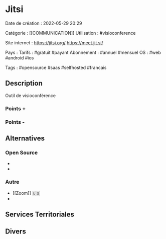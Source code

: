 # Jitsi 
Date de création : 2022-05-29 20:29

Catégorie : [[COMMUNICATION]]
Utilisation : #visioconference 

Site internet : https://jitsi.org/ https://meet.jit.si/

Pays : 
Tarifs : #gratuit #payant
Abonnement : #annuel #mensuel
OS : #web #android #ios

Tags : #opensource #saas #selfhosted #francais 

## Description

Outil de visioconférence

### Points +

### Points -

 
## Alternatives


### Open Source
* 
* 

### Autre
* [[Zoom]] 🇺🇸
* 

## Services Territoriales

## Divers
